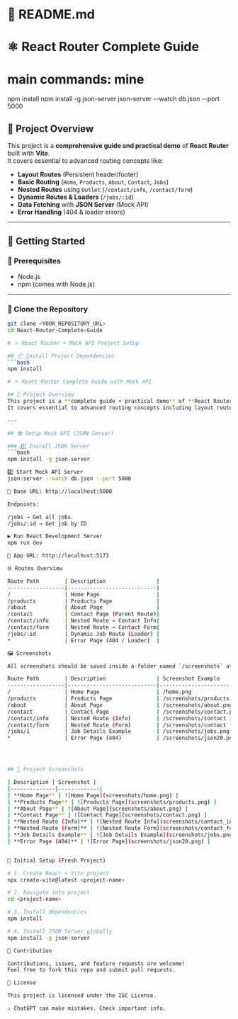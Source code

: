 # 📖 README.md

# ⚛️ React Router Complete Guide
# main commands: mine
npm install
npm install -g json-server
json-server --watch db.json --port 5000

## 📌 Project Overview
This project is a **comprehensive guide and practical demo** of **React Router** built with **Vite**.  
It covers essential to advanced routing concepts like:

- **Layout Routes** (Persistent header/footer)  
- **Basic Routing** (`Home`, `Products`, `About`, `Contact`, `Jobs`)  
- **Nested Routes** using `Outlet` (`/contact/info`, `/contact/form`)  
- **Dynamic Routes & Loaders** (`/jobs/:id`)  
- **Data Fetching** with **JSON Server** (Mock API)  
- **Error Handling** (404 & loader errors)  

---

## 🚀 Getting Started

### 🔑 Prerequisites
- Node.js  
- npm (comes with Node.js)  

---

### 📂 Clone the Repository
```bash
git clone <YOUR_REPOSITORY_URL>
cd React-Router-Complete-Guide

# ⚛️ React Router + Mock API Project Setup

## 📦 Install Project Dependencies
```bash
npm install

# ⚛️ React Router Complete Guide with Mock API

## 📌 Project Overview
This project is a **complete guide + practical demo** of **React Router** (with Vite) and **Mock API using JSON Server**.  
It covers essential to advanced routing concepts including layout routes, nested routes, dynamic routes, error pages, and data fetching with loaders.

---

## 🛠️ Setup Mock API (JSON Server)

### 1️⃣ Install JSON Server
```bash
npm install -g json-server

2️⃣ Start Mock API Server
json-server --watch db.json --port 5000

📌 Base URL: http://localhost:5000

Endpoints:

/jobs → Get all jobs  
/jobs/:id → Get job by ID  

▶️ Run React Development Server  
npm run dev  

📌 App URL: http://localhost:5173  

🌐 Routes Overview  

Route Path        | Description                |  
------------------|----------------------------|  
/                 | Home Page                  |  
/products         | Products Page              |  
/about            | About Page                 |  
/contact          | Contact Page (Parent Route)|  
/contact/info     | Nested Route → Contact Info|  
/contact/form     | Nested Route → Contact Form|  
/jobs/:id         | Dynamic Job Route (Loader) |  
*                 | Error Page (404 / Loader)  |  

🖼️ Screenshots  

All screenshots should be saved inside a folder named `/screenshots` at the project root.  

Route Path        | Description                | Screenshot Example                  |  
------------------|----------------------------|-------------------------------------|  
/                 | Home Page                  | /home.png               |  
/products         | Products Page              | /screenshots/products.png           |  
/about            | About Page                 | /screenshots/about.png              |  
/contact          | Contact Page               | /screenshots/contact.png            |  
/contact/info     | Nested Route (Info)        | /screenshots/contact info.png       |  
/contact/form     | Nested Route (Form)        | /screenshots/contact form.png       |  
/jobs/1           | Job Details Example        | /screenshots/jobs.png        |  
*                 | Error Page (404)           | /screenshots/json20.png                |  




## 📸 Project Screenshots

| Description | Screenshot |
|--------------|-------------|
| **Home Page** | ![Home Page](screenshots/home.png) |
| **Products Page** | ![Products Page](screenshots/products.png) |
| **About Page** | ![About Page](screenshots/about.png) |
| **Contact Page** | ![Contact Page](screenshots/contact.png) |
| **Nested Route (Info)** | ![Nested Route Info](screenshots/contact_info.png) |
| **Nested Route (Form)** | ![Nested Route Form](screenshots/contact_form.png) |
| **Job Details Example** | ![Job Details Example](screenshots/jobs.png) |
| **Error Page (404)** | ![Error Page](screenshots/json20.png) |


📝 Initial Setup (Fresh Project)  

# 1. Create React + Vite project  
npx create-vite@latest <project-name>  

# 2. Navigate into project  
cd <project-name>  

# 3. Install dependencies  
npm install  

# 4. Install JSON Server globally  
npm install -g json-server  

🤝 Contribution  

Contributions, issues, and feature requests are welcome!  
Feel free to fork this repo and submit pull requests.  

📄 License  

This project is licensed under the ISC License.  

⚠️ ChatGPT can make mistakes. Check important info.  


